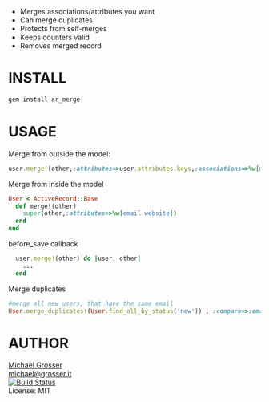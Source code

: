  - Merges associations/attributes you want
 - Can merge duplicates
 - Protects from self-merges
 - Keeps counters valid
 - Removes merged record

INSTALL
=======

```Bash
gem install ar_merge
```


USAGE
=====
Merge from outside the model:

```Ruby
user.merge!(other,:attributes=>user.attributes.keys,:associations=>%w[movies friends])
```

Merge from inside the model

```Ruby
User < ActiveRecord::Base
  def merge!(other)
    super(other,:attributes=>%w[email website])
  end
end
```

before_save callback
```Ruby
  user.merge!(other) do |user, other|
    ...
  end
```

Merge duplicates

```Ruby
#merge all new users, that have the same email
User.merge_duplicates!(User.find_all_by_status('new')) , :compare=>:email)
```

AUTHOR
======
[Michael Grosser](grosser.it)</br>
michael@grosser.it</br>
[![Build Status](https://travis-ci.org/grosser/ar_merge.png)](https://travis-ci.org/grosser/ar_merge)<br/>
License: MIT
